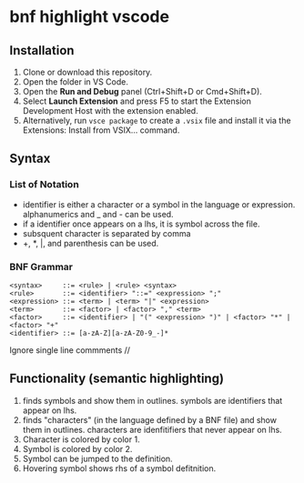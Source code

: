# bnf highlight vscode

## Installation

1. Clone or download this repository.
2. Open the folder in VS Code.
3. Open the **Run and Debug** panel (Ctrl+Shift+D or Cmd+Shift+D).
4. Select **Launch Extension** and press F5 to start the Extension Development Host with the extension enabled.
5. Alternatively, run `vsce package` to create a `.vsix` file and install it via the Extensions: Install from VSIX... command.

## Syntax

### List of Notation
- identifier is either a character or a symbol in the language or expression. alphanumerics and _ and - can be used.
- if a identifier once appears on a lhs, it is symbol across the file.
- subsquent character is separated by comma
- +, *, |, and parenthesis can be used.

### BNF Grammar

```bnf
<syntax>     ::= <rule> | <rule> <syntax>
<rule>       ::= <identifier> "::=" <expression> ";"
<expression> ::= <term> | <term> "|" <expression>
<term>       ::= <factor> | <factor> "," <term>
<factor>     ::= <identifier> | "(" <expression> ")" | <factor> "*" | <factor> "+"
<identifier> ::= [a-zA-Z][a-zA-Z0-9_-]*
```

Ignore single line commments //


## Functionality (semantic highlighting)

1. finds symbols and show them in outlines. symbols are identifiers that appear on lhs.
2. finds "characters" (in the language defined by a BNF file) and show them in outlines. characters are idenfitifiers that never appear on lhs.
3. Character is colored by color 1.
4. Symbol is colored by color 2.
5. Symbol can be jumped to the definition. 
6. Hovering symbol shows rhs of a symbol defitnition.